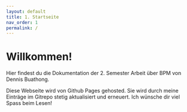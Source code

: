 ```yaml
---
layout: default
title: 1. Startseite
nav_order: 1
permalink: /
---
```


# Willkommen!

Hier findest du die Dokumentation der 2. Semester Arbeit über BPM von Dennis Buathong.

Diese Webseite wird von Github Pages gehosted.
Sie wird durch meine Einträge im Gitrepo stetig aktualisiert und erneuert. Ich wünsche dir viel Spass beim Lesen!
